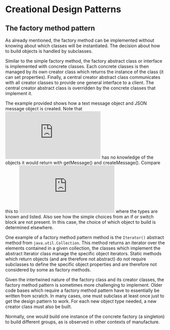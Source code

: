 # Creational Design Patterns #

## The factory method pattern ##

As already mentioned, the factory method can be implemented without knowing about which classes will be instantiated. The decision about how to build objects is handled by subclasses.

Similar to the simple factory method, the factory abstract class or interface is implemented with concrete classes. Each concrete classes is then managed by its own creator class which returns the instance of the class (it can set properties). Finally, a central creator abstract class communicates with all creator classes to provide one general interface to a client. The central creator abstract class is overridden by the concrete classes that implement it.

The example provided shows how a text message object and JSON message object is created. Note that ![messageCreator](https://github.com/jfspps/JavaDesignPatterns/tree/main/src/com/designPatterns/FactoryMethodPattern/MessageCreator.java) has no knowledge of the objects it would return with getMessage() and createMessage(). Compare this to ![PostFactory](https://github.com/jfspps/JavaDesignPatterns/tree/main/src/com/designPatterns/SimpleFactoryPattern/PostFactory.java) where the types are known and listed. Also see how the simple choices from an if or switch block are not present. In this case, the choice of which object to build is determined elsewhere.

One example of a factory method pattern method is the `Iterator()` abstract method from `java.util.Collection`. This method returns an iterator over the elements contained in a given collection, the classes which implement the abstract Iterator class manage the specific object iterators. Static methods which return objects (and are therefore not abstract) do not require subclasses to define the specific object properties and are therefore not considered by some as factory methods.

Given the intertwined nature of the factory class and its creator classes, the factory method pattern is sometimes more challenging to implement. Older code bases which require a factory method pattern have to essentially be written from scratch. In many cases, one must subclass at least once just to get the design pattern to work. For each new object type needed, a new creator class must also be built.

Normally, one would build one instance of the concrete factory (a singleton) to build different groups, as is observed in other contexts of manufacture.